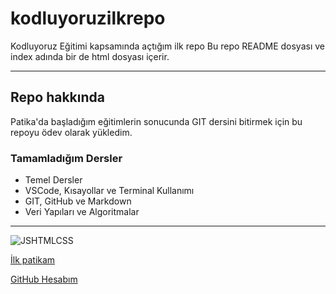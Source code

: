 # kodluyoruzilkrepo
Kodluyoruz Eğitimi kapsamında açtığım ilk repo
Bu repo README dosyası ve index adında bir de html dosyası içerir.

------

## Repo hakkında
Patika'da başladığım eğitimlerin sonucunda GIT dersini bitirmek için bu repoyu ödev olarak yükledim.

### Tamamladığım Dersler
- Temel Dersler
- VSCode, Kısayollar ve Terminal Kullanımı
- GIT, GitHub ve Markdown
- Veri Yapıları ve Algoritmalar

-----

![JSHTMLCSS](https://vectormine.com/wp-content/uploads/html_css_javascript_suit_outline-1.jpg)

[İlk patikam](https://app.patika.dev/paths/baslangic-seviye-frontend-web-development-patikasi)

[GitHub Hesabım](https://github.com/hueseyinbing)
